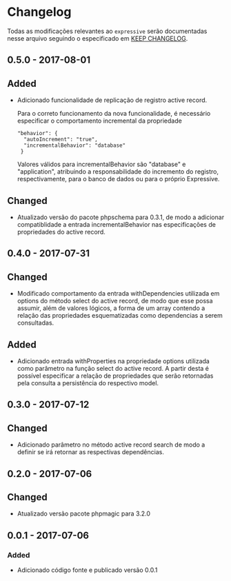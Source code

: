 # Changelog

Todas as modificações relevantes ao  `expressive` serão documentadas nesse arquivo seguindo o especificado em [KEEP CHANGELOG](http://keepachangelog.com/).

## 0.5.0 - 2017-08-01

## Added 
- Adicionado funcionalidade de replicação de registro active record. 

  Para o correto funcionamento da nova funcionalidade, é necessário especificar o comportamento incremental da propriedade
  
  ```
  "behavior": {
    "autoIncrement": "true",
    "incrementalBehavior": "database"    
   }
  ```
  
  Valores válidos para incrementalBehavior são "database" e "application", atribuindo a responsabilidade do 
  incremento do registro, respectivamente, para o banco de dados ou para o próprio Expressive.
  
## Changed
- Atualizado versão do pacote phpschema para 0.3.1, de modo a adicionar compatiblidade a entrada incrementalBehavior nas especificações
  de propriedades do active record.

## 0.4.0 - 2017-07-31

## Changed
- Modificado comportamento da entrada withDependencies utilizada em options do método select do active record, de modo que esse possa assumir, além 
  de valores lógicos, a forma de um array contendo a relação das propriedades esquematizadas como dependencias a serem consultadas.

## Added
- Adicionado entrada withProperties na propriedade options utilizada como parâmetro na função select do active record. A partir desta
  é possível especificar a relação de propriedades que serão retornadas pela consulta a persistência do respectivo model.

## 0.3.0 - 2017-07-12

## Changed
- Adicionado parâmetro no método active record search de modo a definir se irá retornar as respectivas dependências.

## 0.2.0 - 2017-07-06

## Changed
- Atualizado versão pacote phpmagic para 3.2.0

## 0.0.1 - 2017-07-06

### Added
- Adicionado código fonte e publicado versão 0.0.1
